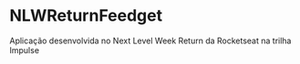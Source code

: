 # NLWReturnFeedget
 Aplicação desenvolvida no Next Level Week Return da Rocketseat na trilha Impulse
